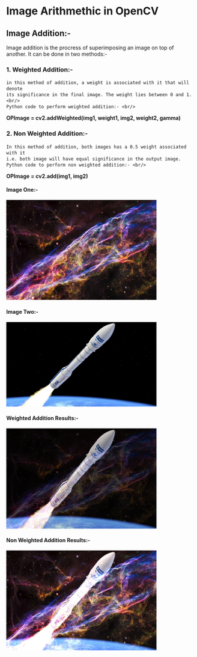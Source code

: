 # Image Arithmethic in OpenCV

## Image Addition:-
Image addition is the procress of superimposing an image on top of another.
It can be done in two methods:-<br/>
### 1. Weighted Addition:- <br/>
	in this method of addition, a weight is associated with it that will denote
	its significance in the final image. The weight lies between 0 and 1. <br/>
	Python code to perform weighted addition:- <br/>
**OPImage = cv2.addWeighted(img1, weight1, img2, weight2, gamma)**

### 2. Non Weighted Addition:- <br/>
	In this method of addition, both images has a 0.5 weight associated with it
	i.e. both image will have equal significance in the output image.
	Python code to perform non weighted addition:- <br/>
**OPImage = cv2.add(img1, img2)**			
				
#### Image One:-
<img src="nebula.jpg" width=400>

#### Image Two:-
<img src="rocket.jpg" width=400>

#### Weighted Addition Results:-
<img src="WeightedSum.jpg" width=400>

#### Non Weighted Addition Results:-
<img src="NonWeightedSum.jpg" width=400>
